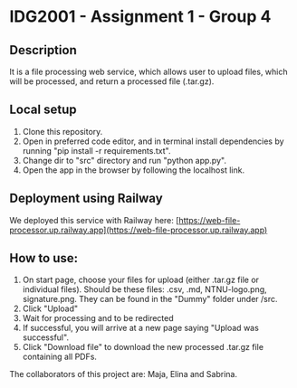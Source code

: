 # IDG2001 - Assignment 1 - Group 4

## Description
It is a file processing web service, which allows user to upload files, which will be processed, and return a processed file (.tar.gz).

## Local setup
1. Clone this repository.
2. Open in preferred code editor, and in terminal install dependencies by running "pip install -r requirements.txt".
3. Change dir to "src" directory and run "python app.py".
4. Open the app in the browser by following the localhost link.

## Deployment using Railway
We deployed this service with Railway here: [https://web-file-processor.up.railway.app](https://web-file-processor.up.railway.app)

## How to use:
1. On start page, choose your files for upload (either .tar.gz file or individual files). Should be these files: .csv, .md, NTNU-logo.png, signature.png. They can be found in the "Dummy" folder under /src.
2. Click "Upload"
3. Wait for processing and to be redirected
4. If successful, you will arrive at a new page saying "Upload was successful".
5. Click "Download file" to download the new processed .tar.gz file containing all PDFs.






The collaborators of this project are:  Maja, Elina and Sabrina.

